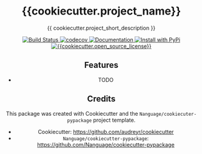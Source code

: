<div align="center">
<h1> {{cookiecutter.project_name}} </h1>

<p> {{ cookiecutter.project_short_description }} </p>

<p>
    <a href="https://github.com/{{cookiecutter.github_username}}/{{cookiecutter.project_slug}}/actions/workflows/build_and_test.yml">
        <img src="https://github.com/{{cookiecutter.github_username}}/{{cookiecutter.project_slug}}/actions/workflows/build_and_test.yml/badge.svg" alt="Build Status">
    </a>
    <a href="https://app.codecov.io/gh/{{cookiecutter.github_username}}/{{cookiecutter.project_slug}}">
        <img src="https://codecov.io/gh/{{cookiecutter.github_username}}/{{cookiecutter.project_slug}}/branch/master/graph/badge.svg" alt="codecov">
    </a>
    <a href="https://{{cookiecutter.project_slug}}.readthedocs.io/en/latest/">
    	<img src="https://readthedocs.org/projects/{{cookiecutter.project_slug}}/badge/?version=latest" alt="Documentation">
    </a>
  <a href="https://pypi.org/project/{{cookiecutter.project_slug}}/">
    <img src="https://img.shields.io/pypi/v/{{cookiecutter.project_slug}}.svg" alt="Install with PyPi" />
  </a>
  <a href="https://github.com/{{cookiecutter.github_username}}/{{cookiecutter.project_slug}}/blob/master/LICENSE">
    <img src="https://img.shields.io/github/license/{{cookiecutter.github_username}}/{{cookiecutter.project_slug}}" alt="{{cookiecutter.open_source_license}}" />
  </a>
</p>


## Features

* TODO

## Credits

This package was created with Cookiecutter and the `Nanguage/cookiecuter-pypackage` project template.

+ Cookiecutter: https://github.com/audreyr/cookiecutter
+ `Nanguage/cookiecutter-pypackage`: https://github.com/Nanguage/cookiecutter-pypackage
